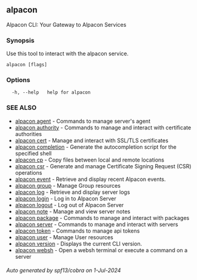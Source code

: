 ## alpacon

Alpacon CLI: Your Gateway to Alpacon Services

### Synopsis

Use this tool to interact with the alpacon service.

```
alpacon [flags]
```

### Options

```
  -h, --help   help for alpacon
```

### SEE ALSO

* [alpacon agent](alpacon_agent.md)	 - Commands to manage server's agent
* [alpacon authority](alpacon_authority.md)	 - Commands to manage and interact with certificate authorities
* [alpacon cert](alpacon_cert.md)	 - Manage and interact with SSL/TLS certificates
* [alpacon completion](alpacon_completion.md)	 - Generate the autocompletion script for the specified shell
* [alpacon cp](alpacon_cp.md)	 - Copy files between local and remote locations
* [alpacon csr](alpacon_csr.md)	 - Generate and manage Certificate Signing Request (CSR) operations
* [alpacon event](alpacon_event.md)	 - Retrieve and display recent Alpacon events.
* [alpacon group](alpacon_group.md)	 - Manage Group resources
* [alpacon log](alpacon_log.md)	 - Retrieve and display server logs
* [alpacon login](alpacon_login.md)	 - Log in to Alpacon Server
* [alpacon logout](alpacon_logout.md)	 - Log out of Alpacon Server
* [alpacon note](alpacon_note.md)	 - Manage and view server notes
* [alpacon package](alpacon_package.md)	 - Commands to manage and interact with packages
* [alpacon server](alpacon_server.md)	 - Commands to manage and interact with servers
* [alpacon token](alpacon_token.md)	 - Commands to manage api tokens
* [alpacon user](alpacon_user.md)	 - Manage User resources
* [alpacon version](alpacon_version.md)	 - Displays the current CLI version.
* [alpacon websh](alpacon_websh.md)	 - Open a websh terminal or execute a command on a server

###### Auto generated by spf13/cobra on 1-Jul-2024
